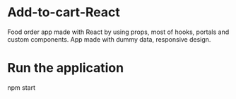 # Add-to-cart-React
Food order app made with React by using props, most of hooks, portals and custom components.
App made with dummy data, responsive design.

# Run the application
npm start

